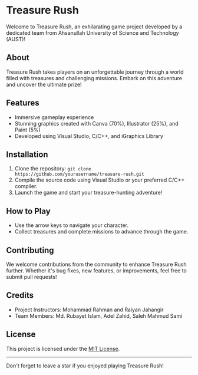 # Treasure Rush

Welcome to Treasure Rush, an exhilarating game project developed by a dedicated team from Ahsanullah University of Science and Technology (AUST)!

## About
Treasure Rush takes players on an unforgettable journey through a world filled with treasures and challenging missions. Embark on this adventure and uncover the ultimate prize!

## Features
- Immersive gameplay experience
- Stunning graphics created with Canva (70%), Illustrator (25%), and Paint (5%)
- Developed using Visual Studio, C/C++, and iGraphics Library

## Installation
1. Clone the repository: `git clone https://github.com/yourusername/treasure-rush.git`
2. Compile the source code using Visual Studio or your preferred C/C++ compiler.
3. Launch the game and start your treasure-hunting adventure!

## How to Play
- Use the arrow keys to navigate your character.
- Collect treasures and complete missions to advance through the game.

## Contributing
We welcome contributions from the community to enhance Treasure Rush further. Whether it's bug fixes, new features, or improvements, feel free to submit pull requests!

## Credits
- Project Instructors: Mohammad Rahman and Raiyan Jahangir
- Team Members: Md. Rubayet Islam, Adel Zahid, Saleh Mahmud Sami

## License
This project is licensed under the [MIT License](LICENSE).

---

Don't forget to leave a star if you enjoyed playing Treasure Rush!
